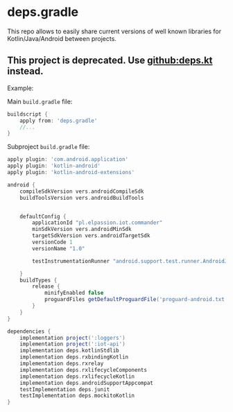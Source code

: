 # deps.gradle

This repo allows to easily share current versions of well known libraries for Kotlin/Java/Android between projects.

## This project is deprecated. Use [github:deps.kt](https://github.com/langara/deps.kt) instead.

Example:

Main `build.gradle` file:
```groovy
buildscript {
    apply from: 'deps.gradle'
    //...
}

```

Subproject `build.gradle` file:
```groovy
apply plugin: 'com.android.application'
apply plugin: 'kotlin-android'
apply plugin: 'kotlin-android-extensions'

android {
    compileSdkVersion vers.androidCompileSdk
    buildToolsVersion vers.androidBuildTools


    defaultConfig {
        applicationId "pl.elpassion.iot.commander"
        minSdkVersion vers.androidMinSdk
        targetSdkVersion vers.androidTargetSdk
        versionCode 1
        versionName "1.0"

        testInstrumentationRunner "android.support.test.runner.AndroidJUnitRunner"

    }
    buildTypes {
        release {
            minifyEnabled false
            proguardFiles getDefaultProguardFile('proguard-android.txt'), 'proguard-rules.pro'
        }
    }
}

dependencies {
    implementation project(':loggers')
    implementation project(':iot-api')
    implementation deps.kotlinStdlib
    implementation deps.rxbindingKotlin
    implementation deps.rxrelay
    implementation deps.rxlifecycleComponents
    implementation deps.rxlifecycleKotlin
    implementation deps.androidSupportAppcompat
    testImplementation deps.junit
    testImplementation deps.mockitoKotlin
}
```
    
